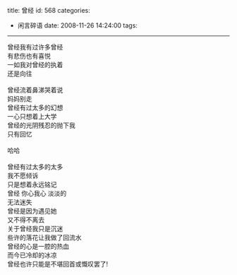 title: 曾经
id: 568
categories:
  - 闲言碎语
date: 2008-11-26 14:24:00
tags:
---

曾经我有过许多曾经
</br>有悲伤也有喜悦
</br>一如我对曾经的执着
</br>还是向往
</br>
</br>曾经流着鼻涕哭着说
</br>妈妈别走
</br>曾经有过太多的幻想
</br>一心只想着上大学
</br>曾经的光阴残忍的抛下我
</br>只有回忆
</br>
</br>哈哈
</br>
</br>曾经有过太多的太多
</br>我不愿倾诉
</br>只是想着永远铭记
</br>曾经 你心我心 淡淡的
</br>无法迷失
</br>曾经是因为遇见她
</br>又不得不离去
</br>关于曾经我只是沉迷
</br>些许的落花让我做了回流水
</br>曾经的心是一腔的热血
</br>而今已冷却的冰凉
</br>曾经也许只能是不堪回首或慨叹罢了!